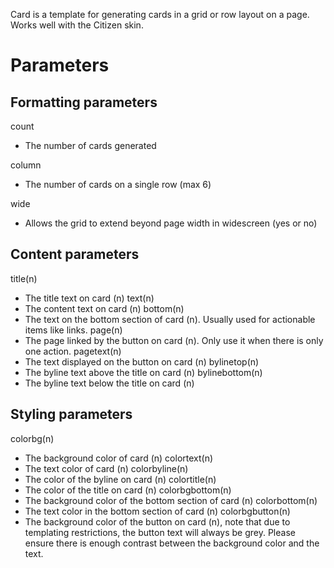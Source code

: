 Card is a template for generating cards in a grid or row layout on a page. Works well with the Citizen skin.


# Parameters

## Formatting parameters
count
- The number of cards generated
  
column
- The number of cards on a single row (max 6)
  
wide
- Allows the grid to extend beyond page width in widescreen (yes or no)
  

## Content parameters
title(n)
- The title text on card (n)
text(n)
- The content text on card (n)
bottom(n)
- The text on the bottom section of card (n). Usually used for actionable items like links.
page(n)
- The page linked by the button on card (n). Only use it when there is only one action.
pagetext(n)
- The text displayed on the button on card (n)
bylinetop(n)
- The byline text above the title on card (n)
bylinebottom(n)
- The byline text below the title on card (n)

## Styling parameters
colorbg(n)
- The background color of card (n)
colortext(n)
- The text color of card (n)
colorbyline(n)
- The color of the byline on card (n)
colortitle(n)
- The color of the title on card (n)
colorbgbottom(n)
- The background color of the bottom section of card (n)
colorbottom(n)
- The text color in the bottom section of card (n)
colorbgbutton(n)
- The background color of the button on card (n), note that due to templating restrictions, the button text will always be grey. Please ensure there is enough contrast between the background color and the text.

